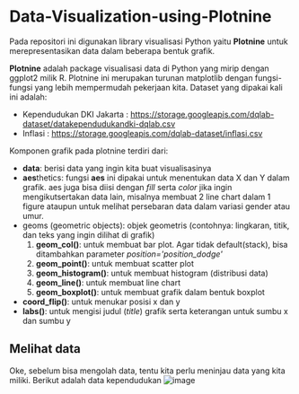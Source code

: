# Data-Visualization-using-Plotnine
Pada repositori ini digunakan library visualisasi Python yaitu **Plotnine** untuk merepresentasikan data dalam beberapa bentuk grafik.

  **Plotnine** adalah package visualisasi data di Python yang mirip dengan ggplot2 milik R. Plotnine ini merupakan turunan matplotlib dengan fungsi-fungsi yang lebih mempermudah pekerjaan kita. Dataset yang dipakai kali ini adalah:
  * Kependudukan DKI Jakarta : https://storage.googleapis.com/dqlab-dataset/datakependudukandki-dqlab.csv
  * Inflasi : https://storage.googleapis.com/dqlab-dataset/inflasi.csv
 
 Komponen grafik pada plotnine terdiri dari:
 * **data**: berisi data yang ingin kita buat visualisasinya
 * **aes**thetics: fungsi **aes** ini dipakai untuk menentukan data X dan Y dalam grafik. aes juga bisa diisi dengan *fill* serta *color* jika ingin mengikutsertakan data lain, misalnya membuat 2 line chart dalam 1 figure ataupun untuk melihat persebaran data dalam variasi gender atau umur.
 * geoms (geometric objects): objek geometris (contohnya: lingkaran, titik, dan teks yang ingin dilihat di grafik)
   1. **geom_col()**: untuk membuat bar plot. Agar tidak default(stack), bisa ditambahkan parameter *position='position_dodge'*
   2. **geom_point()**: untuk membuat scatter plot
   3. **geom_histogram()**: untuk membuat histogram (distribusi data)
   4. **geom_line()**: untuk membuat line chart
   5. **geom_boxplot()**: untuk membuat grafik dalam bentuk boxplot
* **coord_flip()**: untuk menukar posisi x dan y
* **labs()**: untuk mengisi judul (*title*) grafik serta keterangan untuk sumbu x dan sumbu y

## Melihat data
Oke, sebelum bisa mengolah data, tentu kita perlu meninjau data yang kita miliki. Berikut adalah data kependudukan 
![image](https://user-images.githubusercontent.com/49611937/115325104-3ed17900-a1b5-11eb-94cd-eca0378a5a6d.png)




